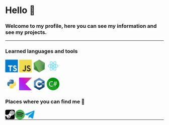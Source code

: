 # Hello 👋

### Welcome to my profile, here you can see my information and see my projects.</p>

---
### **Learned languages and tools**

<img height="40" src="https://raw.githubusercontent.com/github/explore/80688e429a7d4ef2fca1e82350fe8e3517d3494d/topics/typescript/typescript.png">    <img height="40" src="https://raw.githubusercontent.com/github/explore/80688e429a7d4ef2fca1e82350fe8e3517d3494d/topics/javascript/javascript.png"> <img height="40" src="https://raw.githubusercontent.com/github/explore/80688e429a7d4ef2fca1e82350fe8e3517d3494d/topics/nodejs/nodejs.png"> <img height="40" src="https://raw.githubusercontent.com/github/explore/80688e429a7d4ef2fca1e82350fe8e3517d3494d/topics/react/react.png"> 

<img height="40" src="https://raw.githubusercontent.com/github/explore/80688e429a7d4ef2fca1e82350fe8e3517d3494d/topics/python/python.png">  <img height="40" src="https://raw.githubusercontent.com/github/explore/80688e429a7d4ef2fca1e82350fe8e3517d3494d/topics/kotlin/kotlin.png"> <img height="40" src="https://raw.githubusercontent.com/github/explore/80688e429a7d4ef2fca1e82350fe8e3517d3494d/topics/cpp/cpp.png"> <img height="40" src="https://raw.githubusercontent.com/github/explore/80688e429a7d4ef2fca1e82350fe8e3517d3494d/topics/csharp/csharp.png">

### Places where you can find me :eyes:

<a href="https://steamcommunity.com/id/wellvo/">
  <img align="left" alt="Steam" width="31px" src="https://raw.githubusercontent.com/notflask/notflask/master/assets/steam.svg" />
</a>

<a href="https://open.spotify.com/user/31al65ecks2tqmvvvni7ifbec63a?si=0e58cc72cdad4edc">
  <img align="left" alt="Spotify" width="31px" src="https://raw.githubusercontent.com/notflask/notflask/master/assets/spotify.svg" />
</a> 

<a href="https://t.me/flask_upd">
  <img align="left" alt="Telegram" width="31px" src="https://raw.githubusercontent.com/notflask/notflask/master/assets/telegram.svg" />
</a>

<br>

---
